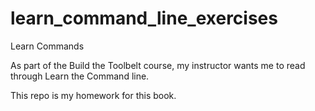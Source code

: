 # learn_command_line_exercises

Learn Commands

As part of the Build the Toolbelt course,
my instructor wants me to read through 
Learn the Command line.

This repo is my homework for this book.

